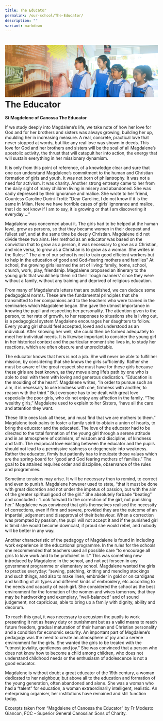 ```yaml
---
title: The Educator
permalink: /our-school/The-Educator/
description: ""
variant: markdown
---
```

![](/images/Banners/banner_ourschool__4_.jpg)
The Educator
============

<b>St Magdelene of Canossa The Educator</b>

If we study deeply into Magdalene’s life, we take note of how her love for God and for her brothers and sisters was always growing, building her up, moulding her in increasing measure. A real, concrete, practical love that never stopped at words, but like any real love was shown in deeds. This love for God and her brothers and sisters will be the soul of all Magdalene’s apostolic activity, the thrust that will catapult her into action, the energy that will sustain everything in her missionary dynamism.

It is only from this point of reference, of a knowledge clear and sure that one can understand Magdalene’s commitment to the human and Christian formation of girls and youth. It was not born of philantrophy. It was not a need for activism. It was charity. Another strong entreaty came to her from the daily sight of many children living in misery and abandoned. She was sadly depressed by their ignorance and malice. She wrote to her friend, Countess Caroline Durini-Trotti: “Dear Caroline, I do not know if it is the same in Milan. Here we have horrible cases of girls’ ignorance and malice, that I do not know if I am to say, it is growing or that I am discovering it everyday …”

Magdalene was concerned about it. The girls had to be helped at the human level, grow as persons, so that they became women in their deepest and fullest self, and at the same time be deeply Christian. Magdalene did not divide these two aims. Her method as an educator was based on the conviction that to grow as a person, it was necessary to grow as a Christian, and vice versa, to grow as a Christian is to grow as a woman. She writes in the Rules: ” The aim of our school is not to train good efficient workers but to help in the education of good and God-fearing mothers and families” At school, the growing girls learned the art of living: family, home, school, church, work, play, friendship. Magdalene proposed an itinerary to the young girls that would help them rid their ‘rough manners’ since they were without a family, without any training and deprived of religious education.

From many of Magdalene’s letters that are published, we can deduce some pedagogical norms. These are the fundamental principles that she transmitted to her companions and to the teachers who were trained in the seminaries which Magdalene began. She gave the utmost importance in knowing the pupil and respecting her personality. The attention given to the person, to her rate of growth, to her responses to situations she is living out, is a pedagogical system Magdalene encourages her daughters to follow. Every young girl should feel accepted, loved and understood as an individual. After knowing her well, she could then be formed adequately to meet her individual needs. It is likewise important to consider the young girl in her historical context and the particular moment she lives in, to study her reactions, which are often obscure and unpredictable.

The educator knows that hers is not a job. She will never be able to fulfil her mission, by considering that she knows the girls sufficiently. Rather she must be aware of the great respect she must have for these girls because these girls are best known, as they move along life’s path by one who is able to deal with them with loving and generous dedication. “Education is the moulding of the heart”. Magdalene writes, “in order to pursue such an aim, it is necessary to use kindness with one, firmness with another, to reason with the third.” But everyone has to be dealt with great love especially the poor girls, who do not enjoy any affection in the family. “The wealthy girls,” Magdalene used to explain to her Sisters, “have all the care and attention they want.

These little ones lack all these, and must find that we are mothers to them.” Magdalene took pains to foster a family spirit to obtain a union of hearts, to bring the educator and the educated. The love of the educator had to be directed to the total formation of the young girl through a serene attitude and in an atmosphere of optimism, of wisdom and discipline, of kindness and faith. The reciprocal love existing between the educator and the pupils should not lead to a permissive rashness or degenerate into weakness. Rather the educator, firmly but patiently has to inculcate those values which are the spring-board for “good and God fearing mothers of families.” The goal to be attained requires order and discipline, observance of the rules and programmes.

Sometime tensions may arise. It will be necessary then to remind, to correct and even to punish. Magdalene however used to state, “that it must be done with great discretion and not under the impetus of passion, but with the aim of the greater spiritual good of the girl.” She absolutely forbade “beating” and concluded : “Look forward to the correction of the girl, not punishing her.” Magdalene was convinced that girls themselves realised the necessity of corrections, even if firm and severe, provided they are the outcome of an impartial judgement and disapproval of their behaviour. When a correction was prompted by passion, the pupil will not accept it and if the punished girl is timid she would become downcast, if proud she would rebel, and nobody will be better in any way.

Another characteristic of the pedagogy of Magdalene is found in including work experience in the educational programme. In the rules for the schools she recommended that teachers used all possible care “to encourage all girls to love work and to be proficient in it.” This was something new introduced by Magdalene in the school, and not yet forseen in any government programme or elementary school. Magdalene wanted the girls to practise everyday: “sewing, patching, knitting and mending stockings and such things, and also to make linen, embroider in gold or on cardigans and knitting of all types and different kinds of embroidery, etc according to the needs and capacity of each girl. She considered the school as the best environment for the formation of the women and wives tomorrow, that they may be hardworking and exemplary, “well-balanced” and of sound judgement, not capricious, able to bring up a family with dignity, ability and decorum.

To reach this goal, it was necessary to accustom the pupils to work presenting it not as heavy duty or punishment but as a valid means to reach future freedom, gradual maturation of their human and Christian personality and a condition for economic security. An important part of Magdalene’s pedagogy was the need to create an atmosphere of joy and a serene environment for the girls. She wanted the girls to be treated with the “utmost joviality, gentleness and joy.” She was convinced that a person who does not know how to become a child among children, who does not understand childhood needs or the enthusiasm of adolescence is not a good educator.

Magdalene is without doubt a great educator of the 19th century, a woman dedicated to her neighbour, but above all to the education and formation of the young generation, often abandoned and alone. She was a woman who had a “talent” for education, a woman extraordinarily intelligent, realistic. An enterprising organiser, her institutions have remained and still function today.

Excerpts taken from “Magdalene of Canossa the Educator” by Fr Modesto Giancon, FCC – Superior General Canossian Sons of Charity.